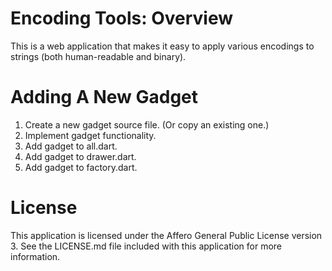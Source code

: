 # Encoding Tools: Overview

This is a web application that makes it easy to apply various encodings to
strings (both human-readable and binary).

# Adding A New Gadget

1. Create a new gadget source file. (Or copy an existing one.)
2. Implement gadget functionality.
3. Add gadget to all.dart.
4. Add gadget to drawer.dart.
5. Add gadget to factory.dart.

# License

This application is licensed under the Affero General Public License version 3.
See the LICENSE.md file included with this application for more information.
